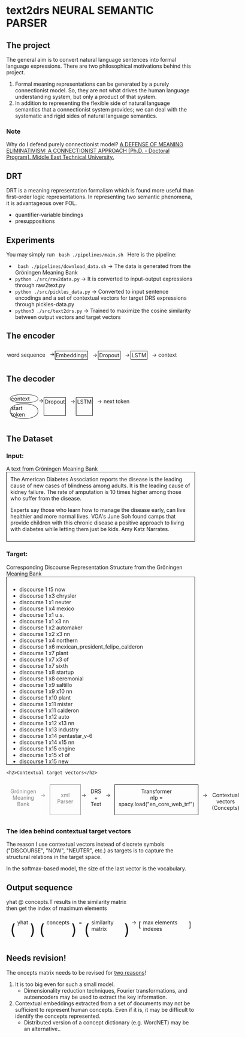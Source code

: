<h1>text2drs NEURAL SEMANTIC PARSER</h1>
<h2>The project</h2>
The general aim is to convert natural language sentences into formal language expressions. There are two philosophical motivations behind this project. 
<ol>
    <li>Formal meaning representations can be generated by a purely connectionist model. So, they are not what drives the human language understanding system, but only a product of that system.</li>
    <li>In addition to representing the flexible side of natural language semantics that a connectionist system provides; we can deal with the systematic and rigid sides of natural language semantics.</li>
</ol>
<h3>Note</h3><p>Why do I defend purely connectionist model? <a href="https://open.metu.edu.tr/handle/11511/96733"> A DEFENSE OF MEANING ELIMINATIVISM: A CONNECTIONIST APPROACH [Ph.D. - Doctoral Program]. Middle East Technical University.</a></p>

<h2>DRT</h2>
DRT is a meaning representation formalism which is found more useful than first-order logic representations. In representing two semantic phenomena, it is advantageous over FOL.
<ul>
    <li>quantifier-variable bindings </li>
    <li>presuppositions</li>
</ul>

<h2>Experiments</h2>
You may simply run <code> bash ./pipelines/main.sh </code>
Here is the pipeline:
<ul>
    <li><code> bash ./pipelines/download_data.sh</code> &rarr; The data is generated from the Gröningen Meaning Bank</li>
    <li><code>python ./src/raw2data.py</code> &rarr; It is converted to input-output expressions through raw2text.py</li>
    <li><code>python ./src/pickles_data.py</code> &rarr; Converted to input sentence encodings and a set of contextual vectors for target DRS expressions through pickles-data.py</li>
    <li><code>python3 ./src/text2drs.py</code> &rarr; Trained to maximize the cosine similarity between output vectors and target vectors </li>
</ul>
    
    
<h2> The encoder </h2>
<div style="display:flex; ">
    <div style="padding:2px; margin: 2% 2% 2% 0%;"> word sequence </div>
    <div style="margin: 2% 0% 2% 0%;"> &rarr;</div>
    <div style="border:1px solid #000000; padding:2px; margin: 2% 2% 2% 0%;">Embeddings</div>
    <div style="padding:2px; margin: 2% 0% 2% 0%;"> &rarr;</div>
    <div style="border:1px solid #000000; padding:2px; margin: 2% 2% 2% 0%;">Dropout</div>
    <div style="padding:2px; margin: 2% 0% 2% 0%;"> &rarr;</div> 
    <div style="border:1px solid #000000; padding:2px; margin: 2% 2% 2% 0%;">LSTM</div>
    <div style="padding:2px; margin: 2% 0% 2% 0%;"> &rarr;</div> 
    <div style="padding:2px; margin: 2% 2% 2% 0%;"> context </div>
</div>

    
    
<h2>The decoder </h2>
<div style="display:flex; padding:2%; ">
    <div>
        <div style="border:1px solid; border-radius: 45%; padding:2px;  margin: 2% 2% 2% 0%;"> context </div>
        <div style="border:1px solid; border-radius: 45%; padding:2px;  margin: 2% 2% 2% 0%;"> start token </div> 
    </div>
    <div style="margin: 2% 0% 2% 0%;"> &rarr;</div>
    <div style="border:1px solid #000000; padding:2px; margin: 2% 2% 2% 0%;">Dropout</div>
    <div style="padding:2px; margin: 2% 0% 2% 0%;"> &rarr;</div>
    <div style="border:1px solid #000000; padding:2px; margin: 2% 2% 2% 0%;">LSTM</div>
    <div style="padding:2px; margin: 2% 0% 2% 0%;"> &rarr;</div> 
    <div style="padding:2px; margin: 2% 2% 2% 0%;"> next token </div>
</div>
    
    
<h2> The Dataset </h2>
<div><h3>Input:</h3> A text from Gröningen Meaning Bank
    <div style="border: 1px solid black; padding:2%;">
        The American Diabetes Association reports the disease is the leading cause of
new cases of blindness among adults. It is the leading cause of kidney failure.
The rate of amputation is 10 times higher among those who suffer from the
disease.

Experts say those who learn how to manage the disease early, can live healthier
and more normal lives. VOA's June Soh found camps that provide children with
this chronic disease a positive approach to living with diabetes while letting
them just be kids. Amy Katz Narrates. 
    </div>
</div>
<div>
    <h3>Target:</h3> Corresponding Discourse Representation Structure from the Gröningen Meaning Bank
    <div style="border: 1px solid black; padding:2%; overflow: scroll;height:30rem;">
        <ul>
            <li>discourse 1 t5 now</li>
            <li>discourse 1 x3 chrysler</li>
            <li>discourse 1 x1 neuter</li>
            <li>discourse 1 x4 mexico</li>
            <li>discourse 1 x1 u.s.</li>
            <li>discourse 1 x1 x3 nn</li>
            <li>discourse 1 x2 automaker</li>
            <li>discourse 1 x2 x3 nn</li>
            <li>discourse 1 x4 northern</li>
            <li>discourse 1 x6 mexican_president_felipe_calderon</li>
            <li>discourse 1 x7 plant</li>
            <li>discourse 1 x7 x3 of</li>
            <li>discourse 1 x7 sixth</li>
            <li>discourse 1 x8 startup</li>
            <li>discourse 1 x8 ceremonial</li>
            <li>discourse 1 x9 saltillo</li>
            <li>discourse 1 x9 x10 nn</li>
            <li>discourse 1 x10 plant</li>
            <li>discourse 1 x11 mister</li>
            <li>discourse 1 x11 calderon</li>
            <li>discourse 1 x12 auto</li>
            <li>discourse 1 x12 x13 nn</li>
            <li>discourse 1 x13 industry</li>
            <li>discourse 1 x14 pentastar_v-6</li>
            <li>discourse 1 x14 x15 nn</li>
            <li>discourse 1 x15 engine</li>
            <li>discourse 1 x15 x1 of</li>
            <li>discourse 1 x15 new</li>
            <li>discourse 1 x15 fuel-efficient</li>
            <li>discourse 1 x16 dodge</li>
            <li>discourse 1 x17 jeep</li>
            <li>discourse 1 e21 build</li>
            <li>discourse 1 x19 engine</li>
            <li>discourse 1 x20 year</li>
            <li>discourse 1 x18 capacity</li>
            <li>discourse 1 x19</li>
            <li>discourse 1 x19 x20 per</li>
            <li>discourse 1 e21 x18 Agent</li>
            <li>discourse 1 e21 x19 Product</li>
            <li>discourse 1 x25 new</li>
            <li>discourse 1 x25 plant</li>
            <li>discourse 1 x26 dollar</li>
            <li>discourse 1 x24 engine</li>
            <li>discourse 1 x24 x25 nn</li>
            <li>discourse 1 x26</li>
            <li>discourse 1 x25 x26 rel</li>
            <li>discourse 1 e27 open</li>
            <li>discourse 1 x25 x4 in</li>
            <li>discourse 1 e27 x3 Agent</li>
            <li>discourse 1 e27 x25 Theme</li>
            <li>discourse 1 x28 t5</li>
            <li>discourse 1 x28 t29 temp_included</li>
            <li>discourse 1 e27 t29 temp_abut</li>
            <li>discourse 1 e31 say</li>
            <li>discourse 1 e31 x6 Agent</li>
            <li>discourse 1 e31 p32 Topic</li>
            <li>discourse 1 p32</li>
            <li>discourse 1 e31 t33 temp_included</li>
            <li>discourse 1 t33 t5 temp_before</li>
            <li>discourse 1 x10 friday</li>
            <li>discourse 1 x8 x10 of</li>
            <li>discourse 1 e31 x8 during</li>
            <li>discourse 1</li>
            <li>discourse 1 e35 create</li>
            <li>discourse 1 x34 job</li>
            <li>discourse 1 x7 x4 in</li>
            <li>discourse 1 x34</li>
            <li>discourse 1 e35 x7 Agent</li>
            <li>discourse 1 e35 x34 Product</li>
            <li>discourse 1 e35 t36 temp_included</li>
            <li>discourse 1 t5 t36 temp_before</li>
            <li>discourse 1 e38 say</li>
            <li>discourse 1 e38 x11 Agent</li>
            <li>discourse 1 e38 p39 Topic</li>
            <li>discourse 1 p39</li>
            <li>discourse 1 e38 t40 temp_included</li>
            <li>discourse 1 t40 t5 temp_before</li>
            <li>discourse 1 x41 leader</li>
            <li>discourse 1 x41 worldwide</li>
            <li>discourse 1 e42 become</li>
            <li>discourse 1 x41 x13 in</li>
            <li>discourse 1 e42 x4 agent</li>
            <li>discourse 1 e42 x41 patient</li>
            <li>discourse 1 x43 t5</li>
            <li>discourse 1 x43 t44 temp_included</li>
            <li>discourse 1 e42 t44 temp_abut</li>
            <li>discourse 1 e46 plan</li>
            <li>discourse 1 e46 x3 Experiencer</li>
            <li>discourse 1 e46 p47 Theme</li>
            <li>discourse 1 p47</li>
            <li>discourse 1 e46 t48 temp_included</li>
            <li>discourse 1 t48 t5</li>
            <li>discourse 1 e51 build</li>
            <li>discourse 1 x49 ram</li>
            <li>discourse 1 x49 x50 nn</li>
            <li>discourse 1 x50 vehicle</li>
            <li>discourse 1 x16 x17 rel</li>
            <li>discourse 1 x16 x50 rel</li>
            <li>discourse 1 x3 x16 rel</li>
            <li>discourse 1 x15 x3 for</li>
            <li>discourse 1 e51 x3 Agent</li>
            <li>discourse 1 e51 x15 Product</li>
            <li>discourse 1 e54 say</li>
            <li>discourse 1 x53 official</li>
            <li>discourse 1 x53 mexican</li>
            <li>discourse 1 e54 x53 Agent</li>
            <li>discourse 1 e54 p55 Topic</li>
            <li>discourse 1 p55</li>
            <li>discourse 1 e54 t56 temp_included</li>
            <li>discourse 1 t56 t5</li>
            <li>discourse 1</li>
            <li>discourse 1 e57 have</li>
            <li>discourse 1 e57 x25 Agent</li>
            <li>discourse 1 e57 x18 Patient</li>
            <li>discourse 1 e57 t58 temp_included</li>
            <li>discourse 1 t5 t58 temp_before</li>
            <li>discourse 2 x25 new</li>
            <li>discourse 2 x25 plant</li>
            <li>discourse 2 x26 dollar</li>
            <li>discourse 2 x24 engine</li>
            <li>discourse 2 x24 x25 nn</li>
            <li>discourse 2 x26</li>
            <li>discourse 2 x25 x26 rel</li>
            <li>discourse 2 e27 open</li>
            <li>discourse 2 x25 x4 in</li>
            <li>discourse 2 e27 x3 Agent</li>
            <li>discourse 2 e27 x25 Theme</li>
            <li>discourse 2 x28 t5</li>
            <li>discourse 2 x28 t29 temp_included</li>
            <li>discourse 2 e27 t29 temp_abut</li>
            <li>discourse 2 e31 say</li>
            <li>discourse 2 e31 x6 Agent</li>
            <li>discourse 2 e31 p32 Topic</li>
            <li>discourse 2 p32</li>
            <li>discourse 2 e31 t33 temp_included</li>
            <li>discourse 2 t33 t5 temp_before</li>
            <li>discourse 2 x10 friday</li>
            <li>discourse 2 x8 x10 of</li>
            <li>discourse 2 e31 x8 during</li>
            <li>discourse 2</li>
            <li>discourse 2 e35 create</li>
            <li>discourse 2 x34 job</li>
            <li>discourse 2 x7 x4 in</li>
            <li>discourse 2 x34</li>
            <li>discourse 2 e35 x7 Agent</li>
            <li>discourse 2 e35 x34 Product</li>
            <li>discourse 2 e35 t36 temp_included</li>
            <li>discourse 2 t5 t36 temp_before</li>
            <li>discourse 2 e38 say</li>
            <li>discourse 2 e38 x11 Agent</li>
            <li>discourse 2 e38 p39 Topic</li>
            <li>discourse 2 p39</li>
            <li>discourse 2 e38 t40 temp_included</li>
            <li>discourse 2 t40 t5 temp_before</li>
            <li>discourse 2 x41 leader</li>
            <li>discourse 2 x41 worldwide</li>
            <li>discourse 2 e42 become</li>
            <li>discourse 2 x41 x13 in</li>
            <li>discourse 2 e42 x4 agent</li>
            <li>discourse 2 e42 x41 patient</li>
            <li>discourse 2 x43 t5</li>
            <li>discourse 2 x43 t44 temp_included</li>
            <li>discourse 2 e42 t44 temp_abut</li>
            <li>discourse 2 e46 plan</li>
            <li>discourse 2 e46 x3 Experiencer</li>
            <li>discourse 2 e46 p47 Theme</li>
            <li>discourse 2 p47</li>
            <li>discourse 2 e46 t48 temp_included</li>
            <li>discourse 2 t48 t5</li>
            <li>discourse 2 e51 build</li>
            <li>discourse 2 x49 ram</li>
            <li>discourse 2 x49 x50 nn</li>
            <li>discourse 2 x50 vehicle</li>
            <li>discourse 2 x16 x17 rel</li>
            <li>discourse 2 x16 x50 rel</li>
            <li>discourse 2 x3 x16 rel</li>
            <li>discourse 2 x15 x3 for</li>
            <li>discourse 2 e51 x3 Agent</li>
            <li>discourse 2 e51 x15 Product</li>
            <li>discourse 2 e54 say</li>
            <li>discourse 2 x53 official</li>
            <li>discourse 2 x53 mexican</li>
            <li>discourse 2 e54 x53 Agent</li>
            <li>discourse 2 e54 p55 Topic</li>
            <li>discourse 2 p55</li>
            <li>discourse 2 e54 t56 temp_included</li>
            <li>discourse 2 t56 t5</li>
            <li>discourse 2</li>
            <li>discourse 2 e57 have</li>
            <li>discourse 2 e57 x25 Agent</li>
            <li>discourse 2 e57 x18 Patient</li>
            <li>discourse 2 e57 t58 temp_included</li>
            <li>discourse 2 t5 t58 temp_before</li>
        </ul>
    </div>
    </div>
    
    
    
    
    <h2>Contextual target vectors</h2>
<div style="display:flex; padding:2%;">
    <div style="border: 1px dashed white; text-align:center; padding:2% 2% 0% 0%; color:gray;">Gröningen <br> Meaning <br> Bank </div>
    <div style="border: 1px dashed white; text-align:center; padding:4% 2% 0% 0%; color:gray;"> &rarr;</div>
    <div style="border: 1px solid gray; text-align:center; padding:4%; color:gray;">xml Parser </div>
    <div style="border: 1px dashed white; text-align:center; padding:4% 2% 0% 0%;"> &rarr;</div>
    <div style="border: 1px dashed white; text-align:center; padding:2% 2% 0% 0%;">DRS <br> + <br> Text </div>
    <div style="border: 1px dashed white; text-align:center; padding:4% 2% 0% 0%;"> &rarr;</div>
    <div style="border: 1px solid black; text-align:center; padding:2%;">Transformer <br/> nlp = spacy.load("en_core_web_trf") </div>
    <div style="border: 1px dashed white; text-align:center; padding:4% 0% 0% 2%;"> &rarr;</div>
    <div style="border: 1px solid white; text-align:center;padding:2% 0% 0% 0%; margin:2%;">Contextual vectors (Concepts)</div>
</div>
<div>
    <h3>The idea behind contextual target vectors </h3>
    <p> The reason I use contextual vectors instead of discrete symbols ("DISCOURSE", "NOW", "NEUTER", etc.) as targets is to capture the structural relations in the target space. </p>
    <p>
        In the softmax-based model, the size of the last vector is the vocabulary. 
    </div>

<h2>Output sequence</h2>
<p> yhat @ concepts.T results in the similarity matrix <br/> then get the index of maximum elements </p>
<div style="display:flex; padding:5px;">
    <div style="font-size:40px; padding:5px;"> ( </div>
    <div style="padding: 0.5% 0 0 0;">yhat</div>
    <div style="font-size:40px; padding:5px;"> ) </div>
    <div style="font-size:40px; padding:5px;"> ( </div>
    <div style="padding: 0.5% 0 0 0;">concepts</div>
    <div style="font-size:40px; padding:5px;"> ) </div>
    <div style="padding: 0.5% 0 0 0;"> = </div>
    <div style="font-size:40px; padding:5px;"> ( </div>
    <div style="padding: 0.5% 0 0 0;">similarity matrix</div>
    <div style="font-size:40px; padding:5px;"> ) </div>
    <div style="padding: 0.5% 0 0 0;"> &rarr; </div>
    <div style="font-size:20px; padding:5px;"> [ </div>
    <div style="padding: 0.5% 0 0 0;">max elements indexes</div>
    <div style="font-size:20px; padding:5px;"> ] </div>
</div>
<h2>Needs revision!</h2>
The oncepts matrix needs to be revised for <u>two reasons</u>! 
<ol>
    <li>It is too big even for such a small model. 
        <ul>
            <li>
                Dimensionality reduction techniques, Fourier transformations, and autoencoders may be used to extract the key information.
            </li>
        </ul>
    </li>
    <li>Contextual embeddings extracted from a set of documents may not be sufficient to represent human concepts. Even if it is, it may be difficult to identify the concepts represented.
        <ul>
            <li>
                Distributed version of a concept dictionary (e.g. WordNET) may be an alternative..
            </li>
        </ul>
    </li>
    
